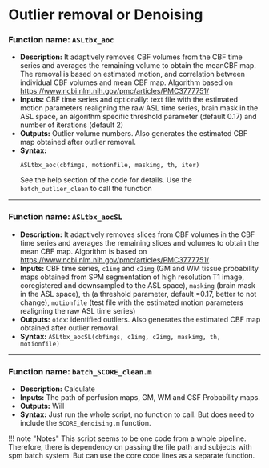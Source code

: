 # Outlier removal or Denoising

### Function name: `ASLtbx_aoc`
*   **Description:** It adaptively removes CBF volumes from the CBF time series and averages the remaining volume to obtain the meanCBF map. The removal is based on estimated motion, and correlation between individual CBF volumes and mean CBF map. Algorithm based on https://www.ncbi.nlm.nih.gov/pmc/articles/PMC3777751/
*   **Inputs:** CBF time series and optionally: text file with the estimated motion parameters realigning the raw ASL time series, brain mask in the ASL space, an algorithm specific threshold parameter (default 0.17) and number of iterations (default 2)
*   **Outputs:** Outlier volume numbers. Also generates the estimated CBF map obtained after outlier removal.
*   **Syntax:**
    ```
    ASLtbx_aoc(cbfimgs, motionfile, maskimg, th, iter)
    ```
    See the help section of the code for details.
    Use the `batch_outlier_clean` to call the function

---

### Function name: `ASLtbx_aocSL`
*   **Description:** It adaptively removes slices from CBF volumes in the CBF time series and averages the remaining slices and volumes to obtain the mean CBF map. Algorithm is based on https://www.ncbi.nlm.nih.gov/pmc/articles/PMC3777751/
*   **Inputs:** CBF time series, `c1img` and `c2img` (GM and WM tissue probability maps obtained from SPM segmentation of high resolution T1 image, coregistered and downsampled to the ASL space), `masking` (brain mask in the ASL space), `th` (a threshold parameter, default =0.17, better to not change), `motionfile` (test file with the estimated motion parameters realigning the raw ASL time series)
*   **Outputs:** `oidx`: identified outliers. Also generates the estimated CBF map obtained after outlier removal.
*   **Syntax:** `ASLtbx_aocSL(cbfimgs, c1img, c2img, maskimg, th, motionfile)`

---

### Function name: `batch_SCORE_clean.m`
*   **Description:** Calculate
*   **Inputs:** The path of perfusion maps, GM, WM and CSF Probability maps.
*   **Outputs:** Will
*   **Syntax:** Just run the whole script, no function to call. But does need to include the `SCORE_denoising.m` function.

!!! note "Notes"
    This script seems to be one code from a whole pipeline. Therefore, there is dependency on passing the file path and subjects with spm batch system. But can use the core code lines as a separate function.